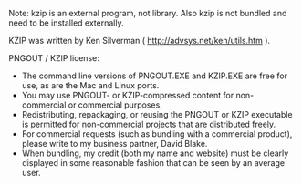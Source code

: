 Note: kzip is an external program, not library. Also kzip is not bundled and need to be installed externally.

KZIP was written by Ken Silverman ( http://advsys.net/ken/utils.htm ).

PNGOUT / KZIP license:

- The command line versions of PNGOUT.EXE and KZIP.EXE are free for use, as are the Mac and Linux ports.
- You may use PNGOUT- or KZIP-compressed content for non-commercial or commercial purposes.
- Redistributing, repackaging, or reusing the PNGOUT or KZIP executable is permitted for non-commercial projects that are distributed freely.
- For commercial requests (such as bundling with a commercial product), please write to my business partner, David Blake.
- When bundling, my credit (both my name and website) must be clearly displayed in some reasonable fashion that can be seen by an average user.

